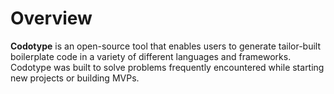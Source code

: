 # Overview

**Codotype** is an open-source tool that enables users to generate tailor-built boilerplate code in a variety of different languages and frameworks. Codotype was built to solve problems frequently encountered while starting new projects or building MVPs.
